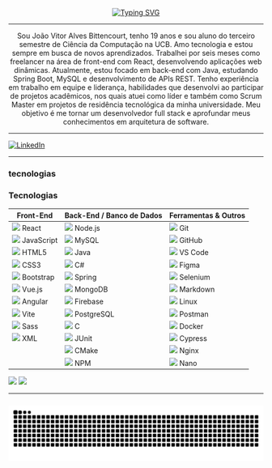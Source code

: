 <p align="center">
  <a href="https://git.io/typing-svg"><img src="https://readme-typing-svg.demolab.com?font=Fira+Code&pause=1000&color=8F24F7&background=FFFFFF00&width=435&lines=Ola!+bem+vindo+ao+meu+Github" alt="Typing SVG" /></a>
</p>

---

<p align ="center">Sou João Vitor Alves Bittencourt, tenho 19 anos e sou aluno do terceiro semestre de Ciência da Computação na UCB. Amo tecnologia e estou sempre em busca de novos aprendizados. Trabalhei por seis meses como freelancer na área de front-end com React, desenvolvendo aplicações web dinâmicas. Atualmente, estou focado em back-end com Java, estudando Spring Boot, MySQL e desenvolvimento de APIs REST. Tenho experiência em trabalho em equipe e liderança, habilidades que desenvolvi ao participar de projetos acadêmicos, nos quais atuei como líder e também como Scrum Master em projetos de residência tecnológica da minha universidade. Meu objetivo é me tornar um desenvolvedor full stack e aprofundar meus conhecimentos em arquitetura de software.
</p>

---

[![LinkedIn](https://img.shields.io/badge/LinkedIn-0A66C2?style=for-the-badge&logo=linkedin&logoColor=white)](https://www.linkedin.com/in/jo%C3%A3o-bittencourt-b63739338/)

---

### tecnologias

###  Tecnologias

| Front-End | Back-End / Banco de Dados | Ferramentas & Outros |
|-----------|----------------------------|------------------------|
| <img src="https://cdn.jsdelivr.net/gh/devicons/devicon@latest/icons/react/react-original.svg" height="30"/> React | <img src="https://cdn.jsdelivr.net/gh/devicons/devicon@latest/icons/nodejs/nodejs-original.svg" height="30"/> Node.js | <img src="https://cdn.jsdelivr.net/gh/devicons/devicon@latest/icons/git/git-original.svg" height="30"/> Git |
| <img src="https://cdn.jsdelivr.net/gh/devicons/devicon@latest/icons/javascript/javascript-original.svg" height="30"/> JavaScript | <img src="https://cdn.jsdelivr.net/gh/devicons/devicon@latest/icons/mysql/mysql-original.svg" height="30"/> MySQL | <img src="https://cdn.jsdelivr.net/gh/devicons/devicon@latest/icons/github/github-original.svg" height="30"/> GitHub |
| <img src="https://cdn.jsdelivr.net/gh/devicons/devicon@latest/icons/html5/html5-original.svg" height="30"/> HTML5 | <img src="https://cdn.jsdelivr.net/gh/devicons/devicon@latest/icons/java/java-original.svg" height="30"/> Java | <img src="https://cdn.jsdelivr.net/gh/devicons/devicon@latest/icons/vscode/vscode-original.svg" height="30"/> VS Code |
| <img src="https://cdn.jsdelivr.net/gh/devicons/devicon@latest/icons/css3/css3-original.svg" height="30"/> CSS3 | <img src="https://cdn.jsdelivr.net/gh/devicons/devicon@latest/icons/csharp/csharp-original.svg" height="30"/> C# | <img src="https://cdn.jsdelivr.net/gh/devicons/devicon@latest/icons/figma/figma-original.svg" height="30"/> Figma |
| <img src="https://cdn.jsdelivr.net/gh/devicons/devicon@latest/icons/bootstrap/bootstrap-original.svg" height="30"/> Bootstrap | <img src="https://cdn.jsdelivr.net/gh/devicons/devicon@latest/icons/spring/spring-original.svg" height="30"/> Spring | <img src="https://cdn.jsdelivr.net/gh/devicons/devicon@latest/icons/selenium/selenium-original.svg" height="30"/> Selenium |
| <img src="https://cdn.jsdelivr.net/gh/devicons/devicon@latest/icons/vuejs/vuejs-original-wordmark.svg" height="30"/> Vue.js | <img src="https://cdn.jsdelivr.net/gh/devicons/devicon@latest/icons/mongodb/mongodb-original.svg" height="30"/> MongoDB | <img src="https://cdn.jsdelivr.net/gh/devicons/devicon@latest/icons/markdown/markdown-original.svg" height="30"/> Markdown |
| <img src="https://cdn.jsdelivr.net/gh/devicons/devicon@latest/icons/angularjs/angularjs-plain.svg" height="30"/> Angular | <img src="https://cdn.jsdelivr.net/gh/devicons/devicon@latest/icons/firebase/firebase-plain.svg" height="30"/> Firebase | <img src="https://cdn.jsdelivr.net/gh/devicons/devicon@latest/icons/linux/linux-plain.svg" height="30"/> Linux |
| <img src="https://cdn.jsdelivr.net/gh/devicons/devicon@latest/icons/vitejs/vitejs-original.svg" height="30"/> Vite | <img src="https://cdn.jsdelivr.net/gh/devicons/devicon@latest/icons/postgresql/postgresql-original-wordmark.svg" height="30"/> PostgreSQL | <img src="https://cdn.jsdelivr.net/gh/devicons/devicon@latest/icons/postman/postman-original.svg" height="30"/> Postman |
| <img src="https://cdn.jsdelivr.net/gh/devicons/devicon@latest/icons/sass/sass-original.svg" height="30"/> Sass | <img src="https://cdn.jsdelivr.net/gh/devicons/devicon@latest/icons/c/c-original.svg" height="30"/> C | <img src="https://cdn.jsdelivr.net/gh/devicons/devicon@latest/icons/docker/docker-plain-wordmark.svg" height="30"/> Docker |
| <img src="https://cdn.jsdelivr.net/gh/devicons/devicon@latest/icons/xml/xml-original.svg" height="30"/> XML | <img src="https://cdn.jsdelivr.net/gh/devicons/devicon@latest/icons/junit/junit-plain.svg" height="30"/> JUnit | <img src="https://cdn.jsdelivr.net/gh/devicons/devicon@latest/icons/cypressio/cypressio-original.svg" height="30"/> Cypress |
| &nbsp; | <img src="https://cdn.jsdelivr.net/gh/devicons/devicon@latest/icons/cmake/cmake-plain-wordmark.svg" height="30"/> CMake | <img src="https://cdn.jsdelivr.net/gh/devicons/devicon@latest/icons/nginx/nginx-original.svg" height="30"/> Nginx |
| &nbsp; | <img src="https://cdn.jsdelivr.net/gh/devicons/devicon@latest/icons/npm/npm-original-wordmark.svg" height="30"/> NPM | <img src="https://cdn.jsdelivr.net/gh/devicons/devicon@latest/icons/nano/nano-plain.svg" height="30"/> Nano |


<div>
<img height ="180cm" src="https://github-readme-stats.vercel.app/api?username=joaobittencourt1&show_icons=true&theme=dark"/>
<img height ="180cm" src="https://github-readme-stats.vercel.app/api/top-langs/?username=joaobittencourt1&hide=html&theme=dark"/>
</div>

---

###

<img src="https://raw.githubusercontent.com/JoaoBittencourt1/JoaoBittencourt1/output/snake.svg" alt="Snake animation" />

###
